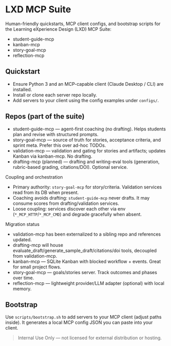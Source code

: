 
# LXD MCP Suite

Human-friendly quickstarts, MCP client configs, and bootstrap scripts for the Learning eXperience Design (LXD) MCP Suite:
- student-guide-mcp
- kanban-mcp
- story-goal-mcp
- reflection-mcp

## Quickstart
- Ensure Python 3 and an MCP-capable client (Claude Desktop / CLI) are installed.
- Install or clone each server repo locally.
- Add servers to your client using the config examples under `configs/`.

## Repos (part of the suite)
- student-guide-mcp — agent-first coaching (no drafting). Helps students plan and revise with structured prompts.
- story-goal-mcp — source of truth for stories, acceptance criteria, and sprint meta. Prefer this over ad-hoc TODOs.
- validation-mcp — validation and gating for stories and artifacts; updates Kanban via kanban-mcp. No drafting.
- drafting-mcp (planned) — drafting and writing-eval tools (generation, rubric-based grading, citations/DOI). Optional service.

Coupling and orchestration
- Primary authority: `story-goal-mcp` for story/criteria. Validation services read from its DB when present.
- Coaching avoids drafting: `student-guide-mcp` never drafts. It may consume scores from drafting/validation services.
- Loose coupling: services discover each other via env (`*_MCP_HTTP`/`*_MCP_CMD`) and degrade gracefully when absent.

Migration status
- validation-mcp has been externalized to a sibling repo and references updated.
- drafting-mcp will house evaluate_draft/generate_sample_draft/citations/doi tools, decoupled from validation-mcp.
- kanban-mcp — SQLite Kanban with blocked workflow + events. Great for small project flows.
- story-goal-mcp — goals/stories server. Track outcomes and phases over time.
- reflection-mcp — lightweight provider/LLM adapter (optional) with local memory.

## Bootstrap
Use `scripts/bootstrap.sh` to add servers to your MCP client (adjust paths inside). It generates a local MCP config JSON you can paste into your client.

> Internal Use Only — not licensed for external distribution or hosting.
